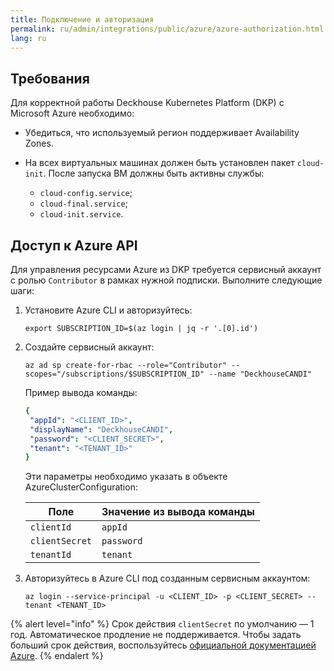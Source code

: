 ```yaml
---
title: Подключение и авторизация
permalink: ru/admin/integrations/public/azure/azure-authorization.html
lang: ru
---
```


## Требования

Для корректной работы Deckhouse Kubernetes Platform (DKP) с Microsoft Azure необходимо:

- Убедиться, что используемый регион поддерживает Availability Zones.
- На всех виртуальных машинах должен быть установлен пакет `cloud-init`. После запуска ВМ должны быть активны службы:

  - `cloud-config.service`;
  - `cloud-final.service`;
  - `cloud-init.service`.

## Доступ к Azure API

Для управления ресурсами Azure из DKP требуется сервисный аккаунт с ролью `Contributor` в рамках нужной подписки. Выполните следующие шаги:

1. Установите Azure CLI и авторизуйтесь:

   ```shell
   export SUBSCRIPTION_ID=$(az login | jq -r '.[0].id')
   ```

1. Создайте сервисный аккаунт:

   ```shell
   az ad sp create-for-rbac --role="Contributor" --scopes="/subscriptions/$SUBSCRIPTION_ID" --name "DeckhouseCANDI"
   ```

   Пример вывода команды:

   ```yaml
   {
    "appId": "<CLIENT_ID>",
    "displayName": "DeckhouseCANDI",
    "password": "<CLIENT_SECRET>",
    "tenant": "<TENANT_ID>"
   }
   ```

   Эти параметры необходимо указать в объекте AzureClusterConfiguration:

   | Поле           | Значение из вывода команды |
   |----------------|-----------------------------|
   | `clientId`     | `appId`                     |
   | `clientSecret` | `password`                  |
   | `tenantId`     | `tenant`                    |

1. Авторизуйтесь в Azure CLI под созданным сервисным аккаунтом:

   ```shell
   az login --service-principal -u <CLIENT_ID> -p <CLIENT_SECRET> --tenant <TENANT_ID>
   ```

{% alert level="info" %}
Срок действия `clientSecret` по умолчанию — 1 год. Автоматическое продление не поддерживается. Чтобы задать больший срок действия, воспользуйтесь [официальной документацией Azure](https://azure.microsoft.com/ru-ru/).
{% endalert %}
